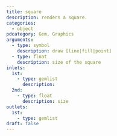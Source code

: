 ```yaml
---
title: square
description: renders a square.
categories:
  - object
pdcategory: Gem, Graphics
arguments:
  - type: symbol
    description: draw [line|fill|point]
  - type: float
    description: size of the square
inlets:
  1st:
    - type: gemlist
      description:
  2nd:
    - type: float
      description: size
outlets:
  1st:
    - type: gemlist
draft: false
---
```

